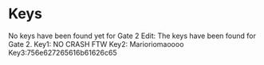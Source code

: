 # Keys

No keys have been found yet for Gate 2
Edit: The keys have been found for Gate 2.
Key1: NO CRASH FTW
Key2: Marioriomaoooo
Key3:756e627265616b61626c65
